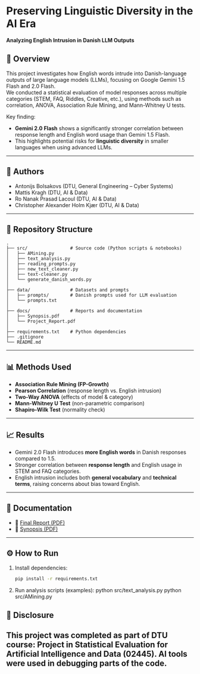 # Preserving Linguistic Diversity in the AI Era  
**Analyzing English Intrusion in Danish LLM Outputs**

## 📌 Overview
This project investigates how English words intrude into Danish-language outputs of large language models (LLMs), focusing on Google Gemini 1.5 Flash and 2.0 Flash.  
We conducted a statistical evaluation of model responses across multiple categories (STEM, FAQ, Riddles, Creative, etc.), using methods such as correlation, ANOVA, Association Rule Mining, and Mann-Whitney U tests.  

Key finding:  
- **Gemini 2.0 Flash** shows a significantly stronger correlation between response length and English word usage than Gemini 1.5 Flash.  
- This highlights potential risks for **linguistic diversity** in smaller languages when using advanced LLMs.  

---

## 👥 Authors
- Antonijs Bolsakovs (DTU, General Engineering – Cyber Systems)  
- Mattis Kragh (DTU, AI & Data)  
- Ro Nanak Prasad Lacoul (DTU, AI & Data)  
- Christopher Alexander Holm Kjær (DTU, AI & Data)  

---

## 📂 Repository Structure
```text
.
├── src/                # Source code (Python scripts & notebooks)
│   ├── AMining.py
│   ├── text_analysis.py
│   ├── reading_prompts.py
│   ├── new_text_cleaner.py
│   ├── text-cleaner.py
│   └── generate_danish_words.py
│
├── data/               # Datasets and prompts
│   ├── prompts/        # Danish prompts used for LLM evaluation
│   └── prompts.txt
│
├── docs/               # Reports and documentation
│   ├── Synopsis.pdf
│   └── Project_Report.pdf
│
├── requirements.txt    # Python dependencies
├── .gitignore
└── README.md
```
---

## 📊 Methods Used
- **Association Rule Mining (FP-Growth)**  
- **Pearson Correlation** (response length vs. English intrusion)  
- **Two-Way ANOVA** (effects of model & category)  
- **Mann-Whitney U Test** (non-parametric comparison)  
- **Shapiro-Wilk Test** (normality check)  

---

## 📈 Results
- Gemini 2.0 Flash introduces **more English words** in Danish responses compared to 1.5.  
- Stronger correlation between **response length** and English usage in STEM and FAQ categories.  
- English intrusion includes both **general vocabulary** and **technical terms**, raising concerns about bias toward English.  

---

## 📑 Documentation
- 📄 [Final Report (PDF)](docs/Project_Report.pdf)  
- 📄 [Synopsis (PDF)](docs/Synopsis.pdf)  

---

## ⚙️ How to Run
1. Install dependencies:  
   ```bash
   pip install -r requirements.txt
2.	Run analysis scripts (examples):
python src/text_analysis.py
python src/AMining.py
## 📌 Disclosure

This project was completed as part of DTU course: Project in Statistical Evaluation for Artificial Intelligence and Data (02445).
AI tools were used in debugging parts of the code.
---

